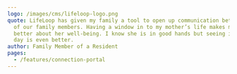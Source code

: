 ```yaml
---
logo: /images/cms/lifeloop-logo.png
quote: LifeLoop has given my family a tool to open up communication between all
  of our family members. Having a window in to my mother’s life makes me feel
  better about her well-being. I know she is in good hands but seeing it every
  day is even better.
author: Family Member of a Resident
pages:
  - /features/connection-portal
---
```

